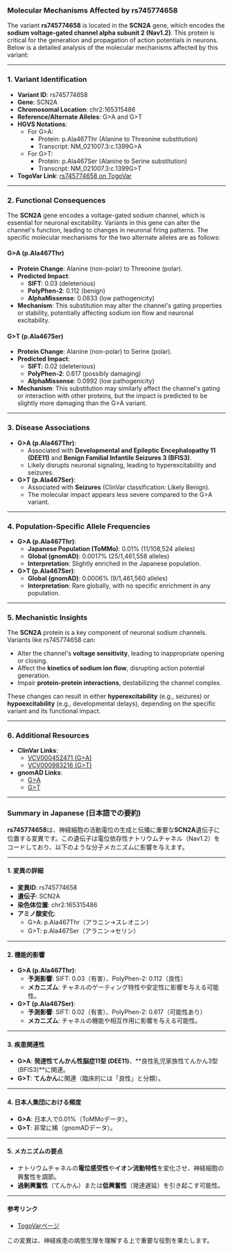 ### Molecular Mechanisms Affected by rs745774658

The variant **rs745774658** is located in the **SCN2A** gene, which encodes the **sodium voltage-gated channel alpha subunit 2 (Nav1.2)**. This protein is critical for the generation and propagation of action potentials in neurons. Below is a detailed analysis of the molecular mechanisms affected by this variant:

---

### 1. **Variant Identification**
- **Variant ID**: rs745774658
- **Gene**: SCN2A
- **Chromosomal Location**: chr2:165315486
- **Reference/Alternate Alleles**: G>A and G>T
- **HGVS Notations**:
  - For G>A: 
    - Protein: p.Ala467Thr (Alanine to Threonine substitution)
    - Transcript: NM_021007.3:c.1399G>A
  - For G>T:
    - Protein: p.Ala467Ser (Alanine to Serine substitution)
    - Transcript: NM_021007.3:c.1399G>T
- **TogoVar Link**: [rs745774658 on TogoVar](https://togovar.org/variant/2-165315486-G-A)

---

### 2. **Functional Consequences**
The **SCN2A** gene encodes a voltage-gated sodium channel, which is essential for neuronal excitability. Variants in this gene can alter the channel's function, leading to changes in neuronal firing patterns. The specific molecular mechanisms for the two alternate alleles are as follows:

#### **G>A (p.Ala467Thr)**
- **Protein Change**: Alanine (non-polar) to Threonine (polar).
- **Predicted Impact**:
  - **SIFT**: 0.03 (deleterious)
  - **PolyPhen-2**: 0.112 (benign)
  - **AlphaMissense**: 0.0833 (low pathogenicity)
- **Mechanism**: This substitution may alter the channel's gating properties or stability, potentially affecting sodium ion flow and neuronal excitability.

#### **G>T (p.Ala467Ser)**
- **Protein Change**: Alanine (non-polar) to Serine (polar).
- **Predicted Impact**:
  - **SIFT**: 0.02 (deleterious)
  - **PolyPhen-2**: 0.617 (possibly damaging)
  - **AlphaMissense**: 0.0992 (low pathogenicity)
- **Mechanism**: This substitution may similarly affect the channel's gating or interaction with other proteins, but the impact is predicted to be slightly more damaging than the G>A variant.

---

### 3. **Disease Associations**
- **G>A (p.Ala467Thr)**:
  - Associated with **Developmental and Epileptic Encephalopathy 11 (DEE11)** and **Benign Familial Infantile Seizures 3 (BFIS3)**.
  - Likely disrupts neuronal signaling, leading to hyperexcitability and seizures.
- **G>T (p.Ala467Ser)**:
  - Associated with **Seizures** (ClinVar classification: Likely Benign).
  - The molecular impact appears less severe compared to the G>A variant.

---

### 4. **Population-Specific Allele Frequencies**
- **G>A (p.Ala467Thr)**:
  - **Japanese Population (ToMMo)**: 0.01% (11/108,524 alleles)
  - **Global (gnomAD)**: 0.0017% (25/1,461,558 alleles)
  - **Interpretation**: Slightly enriched in the Japanese population.
- **G>T (p.Ala467Ser)**:
  - **Global (gnomAD)**: 0.0006% (9/1,461,560 alleles)
  - **Interpretation**: Rare globally, with no specific enrichment in any population.

---

### 5. **Mechanistic Insights**
The **SCN2A** protein is a key component of neuronal sodium channels. Variants like rs745774658 can:
- Alter the channel's **voltage sensitivity**, leading to inappropriate opening or closing.
- Affect the **kinetics of sodium ion flow**, disrupting action potential generation.
- Impair **protein-protein interactions**, destabilizing the channel complex.

These changes can result in either **hyperexcitability** (e.g., seizures) or **hypoexcitability** (e.g., developmental delays), depending on the specific variant and its functional impact.

---

### 6. **Additional Resources**
- **ClinVar Links**:
  - [VCV000452471 (G>A)](https://www.ncbi.nlm.nih.gov/clinvar/variation/452471)
  - [VCV000983216 (G>T)](https://www.ncbi.nlm.nih.gov/clinvar/variation/983216)
- **gnomAD Links**:
  - [G>A](https://gnomad.broadinstitute.org/variant/2-165315486-G-A?dataset=gnomad_r4)
  - [G>T](https://gnomad.broadinstitute.org/variant/2-165315486-G-T?dataset=gnomad_r4)

---

### Summary in Japanese (日本語での要約)

**rs745774658**は、神経細胞の活動電位の生成と伝播に重要な**SCN2A**遺伝子に位置する変異です。この遺伝子は電位依存性ナトリウムチャネル（Nav1.2）をコードしており、以下のような分子メカニズムに影響を与えます。

---

#### **1. 変異の詳細**
- **変異ID**: rs745774658
- **遺伝子**: SCN2A
- **染色体位置**: chr2:165315486
- **アミノ酸変化**:
  - G>A: p.Ala467Thr（アラニン→スレオニン）
  - G>T: p.Ala467Ser（アラニン→セリン）

---

#### **2. 機能的影響**
- **G>A (p.Ala467Thr)**:
  - **予測影響**: SIFT: 0.03（有害）、PolyPhen-2: 0.112（良性）
  - **メカニズム**: チャネルのゲーティング特性や安定性に影響を与える可能性。
- **G>T (p.Ala467Ser)**:
  - **予測影響**: SIFT: 0.02（有害）、PolyPhen-2: 0.617（可能性あり）
  - **メカニズム**: チャネルの機能や相互作用に影響を与える可能性。

---

#### **3. 疾患関連性**
- **G>A**: **発達性てんかん性脳症11型 (DEE11)**、**良性乳児家族性てんかん3型 (BFIS3)**に関連。
- **G>T**: **てんかん**に関連（臨床的には「良性」と分類）。

---

#### **4. 日本人集団における頻度**
- **G>A**: 日本人で0.01%（ToMMoデータ）。
- **G>T**: 非常に稀（gnomADデータ）。

---

#### **5. メカニズムの要点**
- ナトリウムチャネルの**電位感受性**や**イオン流動特性**を変化させ、神経細胞の興奮性を調節。
- **過剰興奮性**（てんかん）または**低興奮性**（発達遅延）を引き起こす可能性。

---

#### **参考リンク**
- [TogoVarページ](https://togovar.org/variant/2-165315486-G-A)

この変異は、神経疾患の病態生理を理解する上で重要な役割を果たします。